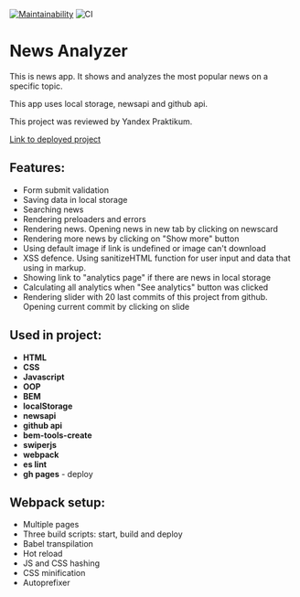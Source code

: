 [![Maintainability](https://api.codeclimate.com/v1/badges/40d01c78ecd02a3a7109/maintainability)](https://codeclimate.com/github/DmitryForsilov/news-analyzer/maintainability)
![CI](https://github.com/DmitryForsilov/news-analyzer/workflows/CI/badge.svg)

# News Analyzer

This is news app. It shows and analyzes the most popular news on a specific topic.

This app uses local storage, newsapi and github api.

This project was reviewed by Yandex Praktikum.

[Link to deployed project](https://dmitryforsilov.github.io/news-analyzer)

## Features:
- Form submit validation
- Saving data in local storage
- Searching news
- Rendering preloaders and errors
- Rendering news. Opening news in new tab by clicking on newscard
- Rendering more news by clicking on "Show more" button
- Using default image if link is undefined or image can't download
- XSS defence. Using sanitizeHTML function for user input and data that using in markup.
- Showing link to "analytics page" if there are news in local storage
- Calculating all analytics when "See analytics" button was clicked
- Rendering slider with 20 last commits of this project from github. Opening current commit by clicking on slide

## Used in project:
- **HTML**
- **CSS**
- **Javascript**
- **OOP**
- **BEM**
- **localStorage**
- **newsapi**
- **github api**
- **bem-tools-create**
- **swiperjs**
- **webpack**
- **es lint**
- **gh pages** - deploy

## Webpack setup:
- Multiple pages
- Three build scripts: start, build and deploy
- Babel transpilation
- Hot reload
- JS and CSS hashing
- CSS minification
- Autoprefixer
